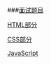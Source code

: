 ###[面试题目](http://web.jobbole.com/86568/)

[HTML部分](https://github.com/minooo/Notes/tree/master/Q&A/HTML)

[CSS部分](https://github.com/minooo/Notes/tree/master/Q&A/CSS)

[JavaScript](https://github.com/minooo/Notes/tree/master/Q&A/JavaScript)